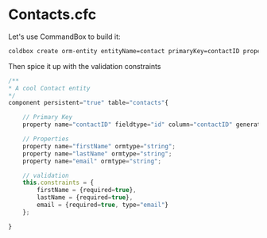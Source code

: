 # Contacts.cfc

Let's use CommandBox to build it:

```bash
coldbox create orm-entity entityName=contact primaryKey=contactID properties=firstName,lastName,email --open
```

Then spice it up with the validation constraints

```javascript
/**
* A cool Contact entity
*/
component persistent="true" table="contacts"{

    // Primary Key
    property name="contactID" fieldtype="id" column="contactID" generator="native" setter="false";

    // Properties
    property name="firstName" ormtype="string";
    property name="lastName" ormtype="string";
    property name="email" ormtype="string";

    // validation
    this.constraints = {
        firstName = {required=true},
        lastName = {required=true},
        email = {required=true, type="email"}
    };

}
```

